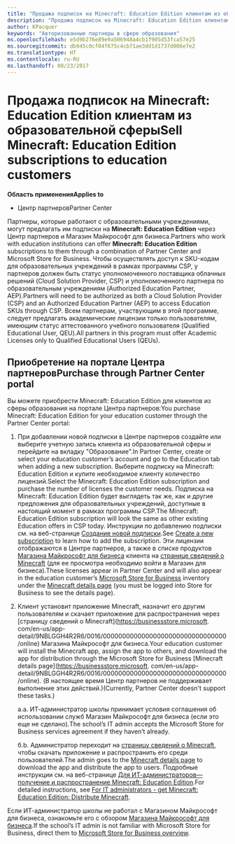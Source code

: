 ```yaml
---
title: "Продажа подписок на Minecraft: Education Edition клиентам из образовательной сферы"
description: "Продажа подписок на Minecraft: Education Edition клиентам из образовательной сферы"
author: KPacquer
keywords: "Авторизованные партнеры в сфере образования"
ms.openlocfilehash: e5d9b276e89e9a506948a4cb1f905d53fca57e25
ms.sourcegitcommit: db945c0cf04f675c4cb71ae3dd1d1737d086e7e2
ms.translationtype: HT
ms.contentlocale: ru-RU
ms.lasthandoff: 08/23/2017
---
```

# <a name="sell-minecraft-education-edition-subscriptions-to-education-customers"></a><span data-ttu-id="9e184-104">Продажа подписок на Minecraft: Education Edition клиентам из образовательной сферы</span><span class="sxs-lookup"><span data-stu-id="9e184-104">Sell Minecraft: Education Edition subscriptions to education customers</span></span>

**<span data-ttu-id="9e184-105">Область применения</span><span class="sxs-lookup"><span data-stu-id="9e184-105">Applies to</span></span>**

-  <span data-ttu-id="9e184-106">Центр партнеров</span><span class="sxs-lookup"><span data-stu-id="9e184-106">Partner Center</span></span>

<span data-ttu-id="9e184-107">Партнеры, которые работают с образовательными учреждениями, могут предлагать им подписки на **Minecraft: Education Edition** через Центр партнеров и Магазин Майкрософт для бизнеса.</span><span class="sxs-lookup"><span data-stu-id="9e184-107">Partners who work with education institutions can offer **Minecraft: Education Edition** subscriptions to them through a combination of Partner Center and Microsoft Store for Business.</span></span>  <span data-ttu-id="9e184-108">Чтобы осуществлять доступ к SKU-кодам для образовательных учреждений в рамках программы CSP, у партнеров должен быть статус уполномоченного поставщика облачных решений (Cloud Solution Provider, CSP) и уполномоченного партнера по образовательным учреждениям (Authorized Education Partner, AEP).</span><span class="sxs-lookup"><span data-stu-id="9e184-108">Partners will need to be authorized as both a Cloud Solution Provider (CSP) and an Authorized Education Partner (AEP) to access Education SKUs through CSP.</span></span>  <span data-ttu-id="9e184-109">Всем партнерам, участвующим в этой программе, следует предлагать академические лицензии только пользователям, имеющим статус аттестованного учебного пользователя (Qualified Educational User, QEU).</span><span class="sxs-lookup"><span data-stu-id="9e184-109">All partners in this program must offer Academic Licenses only to Qualified Educational Users (QEUs).</span></span> 

## <a name="purchase-through-partner-center-portal"></a><span data-ttu-id="9e184-110">Приобретение на портале Центра партнеров</span><span class="sxs-lookup"><span data-stu-id="9e184-110">Purchase through Partner Center portal</span></span> 
<span data-ttu-id="9e184-111">Вы можете приобрести Minecraft: Education Edition для клиентов из сферы образования на портале Центра партнеров:</span><span class="sxs-lookup"><span data-stu-id="9e184-111">You purchase Minecraft: Education Edition for your education customer through the Partner Center portal:</span></span> 

  1.  <span data-ttu-id="9e184-112">При добавлении новой подписки в Центре партнеров создайте или выберите учетную запись клиента из образовательной сферы и перейдите на вкладку "Образование".</span><span class="sxs-lookup"><span data-stu-id="9e184-112">In Partner Center, create or select your education customer’s account and go to the Education tab when adding a new subscription.</span></span>  <span data-ttu-id="9e184-113">Выберите подписку на Minecraft: Education Edition и купите необходимое клиенту количество лицензий.</span><span class="sxs-lookup"><span data-stu-id="9e184-113">Select the Minecraft: Education Edition subscription and purchase the number of licenses the customer needs.</span></span> <span data-ttu-id="9e184-114">Подписка на Minecraft: Education Edition будет выглядеть так же, как и другие предложения для образовательных учреждений, доступные в настоящий момент в рамках программы CSP.</span><span class="sxs-lookup"><span data-stu-id="9e184-114">The Minecraft: Education Edition subscription will look the same as other existing Education offers in CSP today.</span></span> <span data-ttu-id="9e184-115">Инструкции по добавлению подписки см. на веб-странице [Создание новой подписки](create-a-new-subscription.md).</span><span class="sxs-lookup"><span data-stu-id="9e184-115">See [Create a new subscription](create-a-new-subscription.md) to learn how to add the subscription.</span></span> <span data-ttu-id="9e184-116">Эти лицензии отображаются в Центре партнеров, а также в списке продуктов [Магазина Майкрософт для бизнеса](https://www.microsoft.com/business-store) клиента на [странице сведений о Minecraft](https://businessstore.microsoft.com/en-us/app-detail/9NBLGGH4R2R6/0016/00000000000000000000000000000000/online) (для ее просмотра необходимо войти в Магазин для бизнеса).</span><span class="sxs-lookup"><span data-stu-id="9e184-116">These licenses appear in Partner Center and will also appear in the education customer’s [Microsoft Store for Business](https://www.microsoft.com/business-store) inventory under the [Minecraft details page](https://businessstore.microsoft.com/en-us/app-detail/9NBLGGH4R2R6/0016/00000000000000000000000000000000/online) (you must be logged into Store for Business to see the details page).</span></span> 

  2.  <span data-ttu-id="9e184-117">Клиент установит приложение Minecraft, назначит его другим пользователям и скачает приложение для распространения через [страницу сведений о Minecraft](https://businessstore.microsoft. com/en-us/app-detail/9NBLGGH4R2R6/0016/00000000000000000000000000000000/online) Магазина Майкрософт для бизнеса.</span><span class="sxs-lookup"><span data-stu-id="9e184-117">Your education customer will install the Minecraft app, assign the app to others, and download the app for distribution through the Microsoft Store for Business [Minecraft details page](https://businessstore.microsoft. com/en-us/app-detail/9NBLGGH4R2R6/0016/00000000000000000000000000000000/online).</span></span> <span data-ttu-id="9e184-118">(В настоящее время Центр партнеров не поддерживает выполнение этих действий.)</span><span class="sxs-lookup"><span data-stu-id="9e184-118">(Currently, Partner Center doesn't support these tasks.)</span></span>

      <span data-ttu-id="9e184-119">а.</span><span class="sxs-lookup"><span data-stu-id="9e184-119">a.</span></span> <span data-ttu-id="9e184-120">ИТ-администратор школы принимает условия соглашения об использовании служб Магазин Майкрософт для бизнеса (если это еще не сделано).</span><span class="sxs-lookup"><span data-stu-id="9e184-120">The school’s IT admin accepts the Microsoft Store for Business services agreement if they haven’t already.</span></span> 

      <span data-ttu-id="9e184-121">б.</span><span class="sxs-lookup"><span data-stu-id="9e184-121">b.</span></span> <span data-ttu-id="9e184-122">Администратор переходит на [страницу сведений о Minecraft](https://businessstore.microsoft.com/en-us/app-detail/9NBLGGH4R2R6/0016/00000000000000000000000000000000/online), чтобы скачать приложение и распространить его среди пользователей.</span><span class="sxs-lookup"><span data-stu-id="9e184-122">The admin goes to the [Minecraft details page](https://businessstore.microsoft.com/en-us/app-detail/9NBLGGH4R2R6/0016/00000000000000000000000000000000/online) to download the app and distribute the app to users.</span></span> <span data-ttu-id="9e184-123">Подробные инструкции см. на веб-странице [Для ИТ-администраторов— получение и распространение Minecraft: Education Edition](https://docs.microsoft.com/education/windows/school-get-minecraft#distribute-minecraft).</span><span class="sxs-lookup"><span data-stu-id="9e184-123">For detailed instructions, see [For IT administrators - get Minecraft: Education Edition: Distribute Minecraft](https://docs.microsoft.com/education/windows/school-get-minecraft#distribute-minecraft).</span></span>
    
  <span data-ttu-id="9e184-124">Если ИТ-администратор школы не работал с Магазином Майкрософт для бизнеса, ознакомьте его с обзором [Магазина Майкрософт для бизнеса](https://docs.microsoft.com/microsoft-store/windows-store-for-business-overview).</span><span class="sxs-lookup"><span data-stu-id="9e184-124">If the school’s IT admin is not familiar with Microsoft Store for Business, direct them to [Microsoft Store for Business overview](https://docs.microsoft.com/microsoft-store/windows-store-for-business-overview).</span></span> 

<!-- ## Purchase through Partner Center API 

To help your education customers buy and deploy Minecraft: Education Edition through the Partner Center API:
  
  1.  See [Create an order](https://msdn.microsoft.com/library/partnercenter/mt634667.aspx(d=robot)) to learn how to use the Partner Center API to buy the desired number of licenses of Minecraft: Education Edition subscription.  Be sure to use the following Offer ID:  
     
      "OfferId": "EE10CBD2-7A12-45DE-BE11-0C2C7C6EEEB1"
     
      See [Get a list of subscriptions by ID](https://msdn.microsoft.com/library/partnercenter/mt683489.aspx) to learn how to see these licenses.  Note that these will also appear in the education customer’s [Microsoft Store for Business](https://www.microsoft.com/business-store) inventory under the [Minecraft details page](https://businessstore.microsoft.com/en-us/app-detail/9NBLGGH4R2R6/0016/00000000000000000000000000000000/online) (you must be logged into Store for Business to see this page).    

  2. Direct your education customer to distribute Minecraft through the Microsoft Store for Business [Minecraft details page](https://businessstore.microsoft.com/en-us/app-detail/9NBLGGH4R2R6/0016/00000000000000000000000000000000/online). Through Microsoft Store for Business, they can install the app, assign the app to others, and download the app to distribute. (Currently, Partner Center doesn't support these tasks.) 

     a. The school’s IT admin accepts the Microsoft Store for Business services agreement if they haven’t already.
    
     b. The admin goes to the Minecraft details page to download the app and distribute the app to users. For detailed instructions, see [For IT administrators - get Minecraft: Education Edition: Distribute Minecraft](https://docs.microsoft.com/education/windows/school-get-minecraft#distribute-minecraft). 

  If the school’s IT admin is not familiar with Microsoft Store for Business, direct them to [Microsoft Store for Business overview](https://docs.microsoft.com/microsoft-store/windows-store-for-business-overview). 

-->